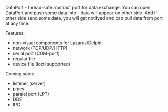DataPort - thread-safe abstract port for data exchange. You can open DataPort and push some data into - data will appear on other side. And if other side send some data, you will get notifyed and can pull data from port at any time.

Features:
  * non-visual components for Lazarus/Delphi
  * network (TCP/UDP/HTTP)
  * serial port (COM-port)
  * regular file
  * device file (ioctl supported)

Coming soon:
  * listener (server)
  * pipes
  * paralel port (LPT)
  * DDE
  * IPC